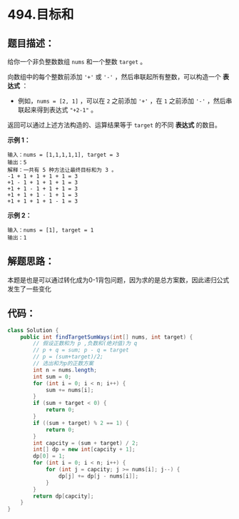 # 494.目标和

## 题目描述：

给你一个非负整数数组 `nums` 和一个整数 `target` 。

向数组中的每个整数前添加 `'+'` 或 `'-'` ，然后串联起所有整数，可以构造一个 **表达式** ：

+ 例如，`nums = [2, 1]` ，可以在 `2` 之前添加 `'+'` ，在 `1` 之前添加 `'-'` ，然后串联起来得到表达式 `"+2-1"` 。

返回可以通过上述方法构造的、运算结果等于 `target` 的不同 **表达式** 的数目。

 

**示例 1：**

```
输入：nums = [1,1,1,1,1], target = 3
输出：5
解释：一共有 5 种方法让最终目标和为 3 。
-1 + 1 + 1 + 1 + 1 = 3
+1 - 1 + 1 + 1 + 1 = 3
+1 + 1 - 1 + 1 + 1 = 3
+1 + 1 + 1 - 1 + 1 = 3
+1 + 1 + 1 + 1 - 1 = 3
```

**示例 2：**

```
输入：nums = [1], target = 1
输出：1
```

## 解题思路：

本题是也是可以通过转化成为0-1背包问题，因为求的是总方案数，因此递归公式发生了一些变化

## 代码：

```java
class Solution {
    public int findTargetSumWays(int[] nums, int target) {
        // 假设正数和为 p ,负数和(绝对值)为 q
        // p + q = sum; p - q = target
        // p = (sum+target)/2;
        // 选出和为p的正数方案
        int n = nums.length;
        int sum = 0;
        for (int i = 0; i < n; i++) {
            sum += nums[i];
        }
        if (sum + target < 0) {
            return 0;
        }
        if ((sum + target) % 2 == 1) {
            return 0;
        }
        int capcity = (sum + target) / 2;
        int[] dp = new int[capcity + 1];
        dp[0] = 1;
        for (int i = 0; i < n; i++) {
            for (int j = capcity; j >= nums[i]; j--) {
                dp[j] += dp[j - nums[i]];
            }
        }
        return dp[capcity];
    }
}
```



